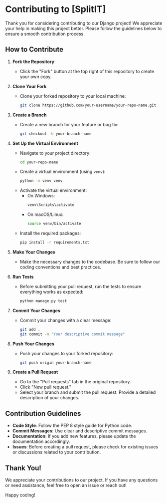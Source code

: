 # Contributing to [SplitIT]

Thank you for considering contributing to our Django project! We appreciate your help in making this project better. Please follow the guidelines below to ensure a smooth contribution process.

## How to Contribute

1. **Fork the Repository**

   - Click the "Fork" button at the top right of this repository to create your own copy.

2. **Clone Your Fork**

   - Clone your forked repository to your local machine:
     ```bash
     git clone https://github.com/your-username/your-repo-name.git
     ```

3. **Create a Branch**

   - Create a new branch for your feature or bug fix:
     ```bash
     git checkout -b your-branch-name
     ```

4. **Set Up the Virtual Environment**

   - Navigate to your project directory:
     ```bash
     cd your-repo-name
     ```
   - Create a virtual environment (using `venv`):
     ```bash
     python -m venv venv
     ```
   - Activate the virtual environment:
     - On Windows:
       ```bash
       venv\Scripts\activate
       ```
     - On macOS/Linux:
       ```bash
       source venv/bin/activate
       ```
   - Install the required packages:
     ```bash
     pip install -r requirements.txt
     ```

5. **Make Your Changes**

   - Make the necessary changes to the codebase. Be sure to follow our coding conventions and best practices.

6. **Run Tests**

   - Before submitting your pull request, run the tests to ensure everything works as expected:
     ```bash
     python manage.py test
     ```

7. **Commit Your Changes**

   - Commit your changes with a clear message:
     ```bash
     git add .
     git commit -m "Your descriptive commit message"
     ```

8. **Push Your Changes**

   - Push your changes to your forked repository:
     ```bash
     git push origin your-branch-name
     ```

9. **Create a Pull Request**
   - Go to the "Pull requests" tab in the original repository.
   - Click "New pull request."
   - Select your branch and submit the pull request. Provide a detailed description of your changes.

## Contribution Guidelines

- **Code Style**: Follow the PEP 8 style guide for Python code.
- **Commit Messages**: Use clear and descriptive commit messages.
- **Documentation**: If you add new features, please update the documentation accordingly.
- **Issues**: Before creating a pull request, please check for existing issues or discussions related to your contribution.

## Thank You!

We appreciate your contributions to our project. If you have any questions or need assistance, feel free to open an issue or reach out!

Happy coding!
